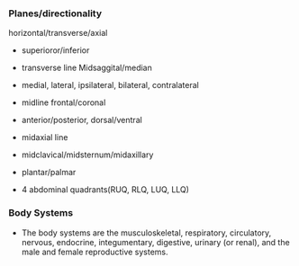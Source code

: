 ### Planes/directionality
horizontal/transverse/axial
* superioror/inferior
* transverse line
Midsaggital/median
* medial, lateral, ipsilateral, bilateral, contralateral
* midline
frontal/coronal
* anterior/posterior, dorsal/ventral
* midaxial line



* midclavical/midsternum/midaxillary
* plantar/palmar
* 4 abdominal quadrants(RUQ, RLQ, LUQ, LLQ)



###  Body Systems
* The body systems are the musculoskeletal, respiratory, circulatory, nervous, endocrine, integumentary, digestive, urinary (or renal), and the male and female reproductive systems.



